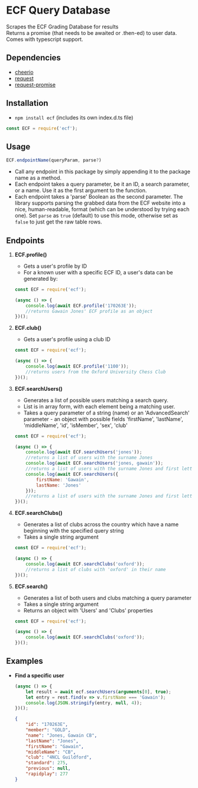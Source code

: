 # ECF Query Database

Scrapes the ECF Grading Database for results  
Returns a promise (that needs to be awaited or .then-ed) to user data.
Comes with typescript support.

## Dependencies
- [cheerio](https://www.npmjs.com/package/cheerio)
- [request](https://www.npmjs.com/package/request)
- [request-promise](https://www.npmjs.com/package/request-promise)

## Installation
- `npm install ecf` (includes its own index.d.ts file)
```js
const ECF = require('ecf');
```

## Usage

```js
ECF.endpointName(queryParam, parse?)
```
- Call any endpoint in this package by simply appending it to the package name as a method.
- Each endpoint takes a query parameter, be it an ID, a search parameter, or a name. Use it as the first argument to the function.
- Each endpoint takes a 'parse' Boolean as the second parameter. The library supports parsing the grabbed data from the ECF website into a nice, human-readable, format (which can be understood by trying each one). Set `parse` as `true` (default) to use this mode, otherwise set as `false` to just get the raw table rows.

## Endpoints

1. **ECF.profile()**
	- Gets a user's profile by ID
	- For a known user with a specific ECF ID, a user's data can be generated by:
	```js
	const ECF = require('ecf');

	(async () => {
		console.log(await ECF.profile('170263E'));
		//returns Gawain Jones' ECF profile as an object
	})();
	```

2. **ECF.club()**
	- Gets a user's profile using a club ID
	```js
	const ECF = require('ecf');

	(async () => {
		console.log(await ECF.profile('1100'));
		//returns users from the Oxford University Chess Club
	})();
	```

3. **ECF.searchUsers()**
	- Generates a list of possible users matching a search query.
	- List is in array form, with each element being a matching user.
	- Takes a query parameter of a string (name) or an 'AdvancedSearch' parameter - an object with possible fields 'firstName', 'lastName', 'middleName', 'id', 'isMember', 'sex', 'club'
	```js
	const ECF = require('ecf');

	(async () => {
		console.log(await ECF.searchUsers('jones'));
		//returns a list of users with the surname Jones
		console.log(await ECF.searchUsers('jones, gawain'));
		//returns a list of users with the surname Jones and first letter 'G'
		console.log(await ECF.searchUsers({
			firstName: 'Gawain',
			lastName: 'Jones'
		}));
		//returns a list of users with the surname Jones and first letter 'G'
	})();
	```

4. **ECF.searchClubs()**
	- Generates a list of clubs across the country which have a name beginning with the specified query string
	- Takes a single string argument
	```js
	const ECF = require('ecf');

	(async () => {
		console.log(await ECF.searchClubs('oxford'));
		//returns a list of clubs with 'oxford' in their name
	})();
	```

5. **ECF.search()**
	- Generates a list of both users and clubs matching a query parameter
	- Takes a single string argument
	- Returns an object with 'Users' and 'Clubs' properties
	```js
	const ECF = require('ecf');

	(async () => {
		console.log(await ECF.searchClubs('oxford'));
	})();
	```

## Examples

- **Find a specific user**
	```js
	(async () => {
		let result = await ecf.searchUsers(arguments[0], true);
		let entry = rest.find(v => v.firstName === 'Gawain');
		console.log(JSON.stringify(entry, null, 4));
	})();
	```
	```json
	{
		"id": "170263E",
		"member": "GOLD",
		"name": "Jones, Gawain CB",
		"lastName": "Jones",
		"firstName": "Gawain",
		"middleName": "CB",
		"club": "4NCL Guildford",
		"standard": 275,
		"previous": null,
		"rapidplay": 277
	}
	```